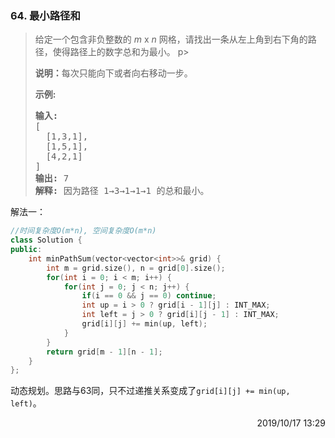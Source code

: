 ### 64. 最小路径和

> <div class="notranslate"><p>给定一个包含非负整数的 <em>m</em>&nbsp;x&nbsp;<em>n</em>&nbsp;网格，请找出一条从左上角到右下角的路径，使得路径上的数字总和为最小。</> p>
> 
> <p><strong>说明：</strong>每次只能向下或者向右移动一步。</p>
> 
> <p><strong>示例:</strong></p>
> 
> <pre><strong>输入:</strong>
> [
> &nbsp; [1,3,1],
>   [1,5,1],
>   [4,2,1]
> ]
> <strong>输出:</strong> 7
> <strong>解释:</strong> 因为路径 1→3→1→1→1 的总和最小。
> </pre>
> </div>

解法一：
```cpp
//时间复杂度O(m*n), 空间复杂度O(m*n)
class Solution {
public:
    int minPathSum(vector<vector<int>>& grid) {
        int m = grid.size(), n = grid[0].size();
        for(int i = 0; i < m; i++) {
            for(int j = 0; j < n; j++) {
                if(i == 0 && j == 0) continue;
                int up = i > 0 ? grid[i - 1][j] : INT_MAX;
                int left = j > 0 ? grid[i][j - 1] : INT_MAX;
                grid[i][j] += min(up, left);
            }
        }
        return grid[m - 1][n - 1];
    }
};
```

动态规划。思路与63同，只不过递推关系变成了<code>grid[i][j] += min(up, left)</code>。

<div style="text-align: right"> 2019/10/17 13:29 </div>
